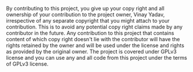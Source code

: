 By contributing to this project, you give up your copy right and all ownership of your contribution to the project owner, Vinay Yadav, irrespective of any separate copyright that you might attach to your contribution. 
This is to avoid any potential copy right claims made by any contributor in the future.
Any contribution to this project that contains content of which copy right doesn't lie with the contributor will have the rights retained by the owner and will be used under the license and rights as provided by the original owner.
The project is covered under GPLv3 license and you can use any and all code from this project under the terms of GPLv3 license.
